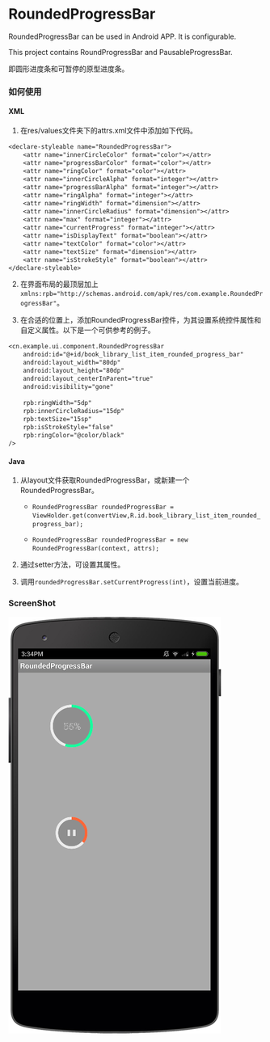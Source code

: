 RoundedProgressBar
==================

RoundedProgressBar can be used in Android APP. It is configurable.

This project contains RoundProgressBar and PausableProgressBar.

即圆形进度条和可暂停的原型进度条。

### 如何使用

#### XML

1. 在res/values文件夹下的attrs.xml文件中添加如下代码。

```
<declare-styleable name="RoundedProgressBar">
	<attr name="innerCircleColor" format="color"></attr>
	<attr name="progressBarColor" format="color"></attr>
	<attr name="ringColor" format="color"></attr>
	<attr name="innerCircleAlpha" format="integer"></attr>
	<attr name="progressBarAlpha" format="integer"></attr>
	<attr name="ringAlpha" format="integer"></attr>
	<attr name="ringWidth" format="dimension"></attr>
	<attr name="innerCircleRadius" format="dimension"></attr>
	<attr name="max" format="integer"></attr>
	<attr name="currentProgress" format="integer"></attr>
	<attr name="isDisplayText" format="boolean"></attr>
	<attr name="textColor" format="color"></attr>
	<attr name="textSize" format="dimension"></attr>
	<attr name="isStrokeStyle" format="boolean"></attr>
</declare-styleable>
```

2. 在界面布局的最顶层加上`xmlns:rpb="http://schemas.android.com/apk/res/com.example.RoundedProgressBar"`。
 
3. 在合适的位置上，添加RoundedProgressBar控件，为其设置系统控件属性和自定义属性。以下是一个可供参考的例子。        

```
<cn.example.ui.component.RoundedProgressBar
	android:id="@+id/book_library_list_item_rounded_progress_bar"
	android:layout_width="80dp"
	android:layout_height="80dp"
	android:layout_centerInParent="true"
	android:visibility="gone"

	rpb:ringWidth="5dp"
	rpb:innerCircleRadius="15dp"
	rpb:textSize="15sp"
	rpb:isStrokeStyle="false"
	rpb:ringColor="@color/black"
/>
```

#### Java

1. 从layout文件获取RoundedProgressBar，或新建一个RoundedProgressBar。
	* `RoundedProgressBar roundedProgressBar = ViewHolder.get(convertView,R.id.book_library_list_item_rounded_progress_bar);`
	
	* `RoundedProgressBar roundedProgressBar = new RoundedProgressBar(context, attrs);`
	
2. 通过setter方法，可设置其属性。

3. 调用`roundedProgressBar.setCurrentProgress(int)`，设置当前进度。

### ScreenShot

![image](screenshot/screenshot.png)
